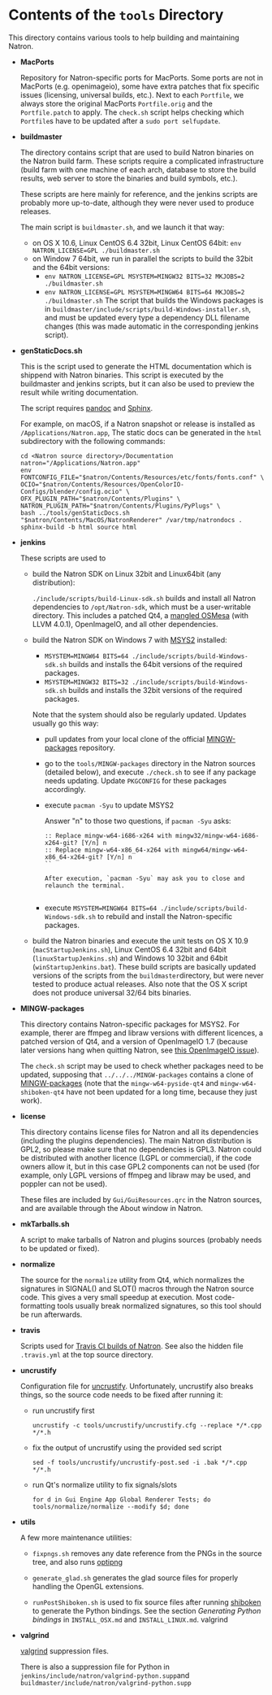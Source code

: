 # Contents of the `tools` Directory

This directory contains various tools to help building and maintaining Natron.

- **MacPorts**
  
  Repository for Natron-specific ports for MacPorts. Some ports are not in MacPorts (e.g. openimageio), some have extra patches that fix specific issues (licensing, universal builds, etc.). Next to each `Portfile`, we always store the original MacPorts `Portfile.orig` and the `Portfile.patch` to apply. The `check.sh` script helps checking which `Portfile`s have to be updated after a `sudo port selfupdate`.

- **buildmaster**

  The directory contains script that are used to build Natron binaries on the Natron build farm. These scripts require a complicated infrastructure (build farm with one machine of each arch, database to store the build results, web server to store the binaries and build symbols, etc.).
  
  These scripts are here mainly for reference, and the jenkins scripts are probably more up-to-date, although they were never used to produce releases.
  
  The main script is `buildmaster.sh`, and we launch it that way:
  - on OS X 10.6, Linux CentOS 6.4 32bit, Linux CentOS 64bit: `env NATRON_LICENSE=GPL ./buildmaster.sh`
  - on Window 7 64bit, we run in parallel the scripts to build the 32bit and the 64bit versions:
    - `env NATRON_LICENSE=GPL MSYSTEM=MINGW32 BITS=32 MKJOBS=2  ./buildmaster.sh`
    - `env NATRON_LICENSE=GPL MSYSTEM=MINGW64 BITS=64 MKJOBS=2  ./buildmaster.sh`
  The script that builds the Windows packages is in `buildmaster/include/scripts/build-Windows-installer.sh`, and must be updated every type a dependency DLL filename changes (this was made automatic in the corresponding jenkins script).
  
- **genStaticDocs.sh**

  This is the script used to generate the HTML documentation which is shippend with Natron binaries. This script is executed by the buildmaster and jenkins scripts, but it can also be used to preview the result while writing documentation.
  
  The script requires [pandoc](https://pandoc.org/) and [Sphinx](http://sphinx-doc.org/).
  
  For example, on macOS, if a Natron snapshot or release is installed as `/Applications/Natron.app`, The static docs can be generated in the `html` subdirectory with the following commands:
  ```
  cd <Natron source directory>/Documentation
  natron="/Applications/Natron.app"
  env FONTCONFIG_FILE="$natron/Contents/Resources/etc/fonts/fonts.conf" \
  OCIO="$natron/Contents/Resources/OpenColorIO-Configs/blender/config.ocio" \
  OFX_PLUGIN_PATH="$natron/Contents/Plugins" \
  NATRON_PLUGIN_PATH="$natron/Contents/Plugins/PyPlugs" \
  bash ../tools/genStaticDocs.sh "$natron/Contents/MacOS/NatronRenderer" /var/tmp/natrondocs .
  sphinx-build -b html source html
  ```

- **jenkins**

  These scripts are used to
  
  - build the Natron SDK on Linux 32bit and Linux64bit (any distribution):
	
    `./include/scripts/build-Linux-sdk.sh` builds and install all Natron dependencies to `/opt/Natron-sdk`, which must be a user-writable directory. This includes a patched Qt4, a [mangled OSMesa](https://github.com/devernay/osmesa-install) (with LLVM 4.0.1), OpenImageIO, and all other dependencies.

  - build the Natron SDK on Windows 7 with [MSYS2](https://www.msys2.org/) installed:
	
	  - `MSYSTEM=MINGW64 BITS=64 ./include/scripts/build-Windows-sdk.sh` builds and installs the 64bit versions of the required packages.
	  - `MSYSTEM=MINGW32 BITS=32 ./include/scripts/build-Windows-sdk.sh` builds and installs the 32bit versions of the required packages.
	  
	  Note that the system should also be regularly updated. Updates usually go this way:
	  
      - pull updates from your local clone of the official [MINGW-packages](https://github.com/Alexpux/MINGW-packages) repository.
	  - go to the `tools/MINGW-packages` directory in the Natron sources (detailed below), and execute `./check.sh` to see if any package needs updating. Update `PKGCONFIG` for these packages accordingly.
	  - execute `pacman -Syu` to update MSYS2

	    Answer "n" to those two questions, if `pacman -Syu` asks:

	    ```
		:: Replace mingw-w64-i686-x264 with mingw32/mingw-w64-i686-x264-git? [Y/n] n
	    :: Replace mingw-w64-x86_64-x264 with mingw64/mingw-w64-x86_64-x264-git? [Y/n] n
		``

	    After execution, `pacman -Syu` may ask you to close and relaunch the terminal.
	  
	  - execute `MSYSTEM=MINGW64 BITS=64 ./include/scripts/build-Windows-sdk.sh` to rebuild and install the Natron-specific packages.
	  
  - build the Natron binaries and execute the unit tests on OS X 10.9 (`macStartupJenkins.sh`), Linux CentOS 6.4 32bit and 64bit (`linuxStartupJenkins.sh`) and Windows 10 32bit and 64bit (`winStartupJenkins.bat`). These build scripts are basically updated versions of the scripts from the `buildmaster`directory, but were never tested to produce actual releases. Also note that the OS X script does not produce universal 32/64 bits binaries.
	  
- **MINGW-packages**

  This directory contains Natron-specific packages for MSYS2. For example, therer are ffmpeg and libraw versions with different licences, a patched version of Qt4, and a version of OpenImageIO 1.7 (because later versions hang when quitting Natron, see [this OpenImageIO issue](https://github.com/OpenImageIO/oiio/issues/1795)).
  
  The `check.sh` script may be used to check whether packages need to be updated, supposing that `../../../MINGW-packages` contains a clone of [MINGW-packages](https://github.com/Alexpux/MINGW-packages)  (note that the `mingw-w64-pyside-qt4` and `mingw-w64-shiboken-qt4` have not been updated for a long time, because they just work).

- **license**

  This directory contains license files for Natron and all its dependencies (including the plugins dependencies). The main Natron distribution is GPL2, so please make sure that no dependencies is GPL3. Natron could be distributed with another licence (LGPL or commercial), if the code owners allow it, but in this case GPL2 components can not be used (for example, only LGPL versions of ffmpeg and libraw may be used, and poppler can not be used).
  
  These files are included by `Gui/GuiResources.qrc` in the Natron sources, and are available through the About window in Natron.
  
- **mkTarballs.sh**

  A script to make tarballs of Natron and plugins sources (probably needs to be updated or fixed).
  
- **normalize**

  The source for the `normalize` utility from Qt4, which normalizes the signatures in SIGNAL() and SLOT() macros through the Natron source code. This gives a very small speedup at execution. Most code-formatting tools usually break normalized signatures, so this tool should be run afterwards.
  
- **travis**

  Scripts used for [Travis CI builds of Natron](https://travis-ci.org/NatronGitHub/Natron). See also the hidden file `.travis.yml` at the top source directory.

- **uncrustify**

  Configuration file for [uncrustify](http://uncrustify.sourceforge.net/). Unfortunately, uncrustify also breaks things, so the source code needs to be fixed after running it:
  - run uncrustify first
  
    `uncrustify -c tools/uncrustify/uncrustify.cfg --replace */*.cpp */*.h`

  - fix the output of uncrustify using the provided sed script

    `sed -f tools/uncrustify/uncrustify-post.sed -i .bak */*.cpp */*.h`

  - run Qt's normalize utility to fix signals/slots
  
    `for d in Gui Engine App Global Renderer Tests; do tools/normalize/normalize --modify $d; done`

- **utils**

  A few more maintenance utilities:
  
  - `fixpngs.sh` removes any date reference from the PNGs in the source tree, and also runs [optipng](http://optipng.sourceforge.net/)
  
  - `generate_glad.sh` generates the glad source files for properly handling the OpenGL extensions.
  
  - `runPostShiboken.sh` is used to fix source files after running [shiboken](https://github.com/pyside/Shiboken) to generate the Python bindings. See the section *Generating Python bindings* in `INSTALL_OSX.md` and `INSTALL_LINUX.md`.
valgrind

- **valgrind**

  [valgrind](http://valgrind.org/) suppression files.
  
  There is also a suppression file for Python in `jenkins/include/natron/valgrind-python.supp`and `buildmaster/include/natron/valgrind-python.supp`
